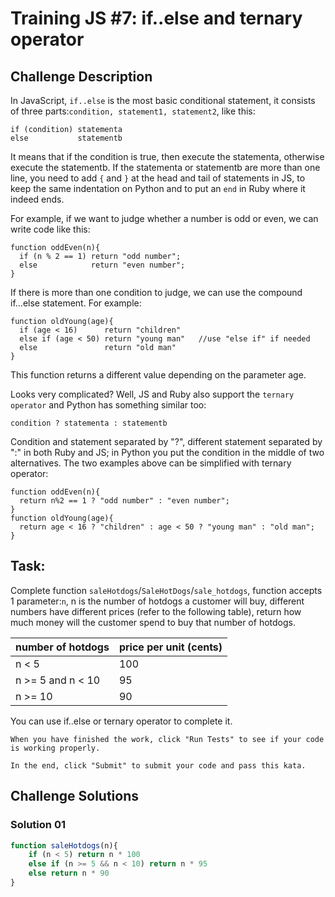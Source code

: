 # Training JS #7: if..else and ternary operator

## Challenge Description

In JavaScript, `if..else` is the most basic conditional statement, it consists of three parts:`condition, statement1, statement2`, like this:

```
if (condition) statementa
else           statementb
```

It means that if the condition is true, then execute the statementa, otherwise execute the statementb. If the statementa or statementb are 
more than one line, you need to add `{` and `}` at the head and tail of statements in JS, to keep the same indentation on Python and to put an `end` in Ruby where it indeed ends.

For example, if we want to judge whether a number is odd or even, we can write code like this:

```
function oddEven(n){
  if (n % 2 == 1) return "odd number";
  else            return "even number";
}
```

If there is more than one condition to judge, we can use the compound if...else statement. For example:

```
function oldYoung(age){
  if (age < 16)      return "children"
  else if (age < 50) return "young man"   //use "else if" if needed
  else               return "old man"
}

```

This function returns a different value depending on the parameter age.

Looks very complicated? Well, JS and Ruby also support the `ternary operator` and Python has something similar too:

```
condition ? statementa : statementb
```

Condition and statement separated by "?", different statement separated by ":" in both Ruby and JS; in Python you put the condition in the middle of two alternatives. The two examples above can be simplified with ternary operator:

```
function oddEven(n){
  return n%2 == 1 ? "odd number" : "even number";
}
function oldYoung(age){
  return age < 16 ? "children" : age < 50 ? "young man" : "old man";
}
```

## Task:

Complete function `saleHotdogs`/`SaleHotDogs`/`sale_hotdogs`, function accepts 1 parameter:`n`, n is the number of hotdogs a customer will buy, different numbers have different prices (refer to the following table), return how much money will the customer spend to buy that number of hotdogs.

| number of hotdogs | price per unit (cents) |
| --- | --- |
| n < 5 | 100 |
| n >= 5 and n < 10 | 95 |
| n >= 10 | 90 |

You can use if..else or ternary operator to complete it.

```
When you have finished the work, click "Run Tests" to see if your code is working properly.

In the end, click "Submit" to submit your code and pass this kata.
```

## Challenge Solutions

### Solution 01

```jsx
function saleHotdogs(n){
    if (n < 5) return n * 100
    else if (n >= 5 && n < 10) return n * 95
    else return n * 90
}
```